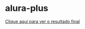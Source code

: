 # alura-plus
[Clique aqui para ver o resultado final]([container__botao](https://rubendvb.github.io/alura-plus/))
